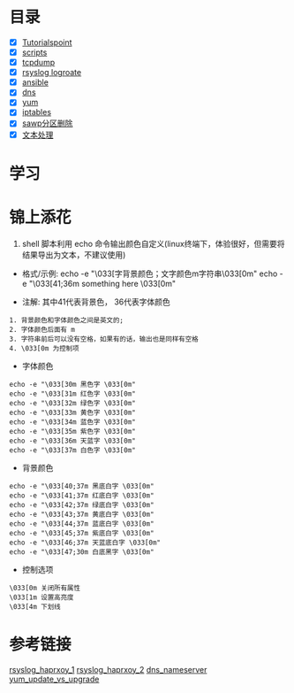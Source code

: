 # 目录
- [x] [Tutorialspoint](https://www.tutorialspoint.com/unix/unix-system-logging.htm)
- [x] [scripts](https://github.com/bertreyking/linux/tree/main/scripts)
- [x] [tcpdump](https://github.com/bertreyking/linux/blob/main/tcpdump.md)
- [x] [rsyslog logroate](https://github.com/bertreyking/linux/blob/main/logroate.md)
- [x] [ansible](https://github.com/bertreyking/linux/blob/main/ansible.md)
- [x] [dns](https://github.com/bertreyking/linux/blob/main/dns%E8%A7%A3%E6%9E%90%E9%A1%BA%E5%BA%8F.md)
- [x] [yum](https://github.com/bertreyking/linux/blob/main/update%E4%B8%8Eupgrade%E5%8C%BA%E5%88%AB)
- [x] [iptables](https://github.com/bertreyking/linux/blob/main/iptables.md)
- [x] [sawp分区删除](https://github.com/bertreyking/linux/blob/main/linux%E6%B8%85%E7%90%86Swap%E5%88%86%E5%8C%BA.md)
- [x] [文本处理](https://github.com/bertreyking/linux/blob/main/%E6%96%87%E6%9C%AC%E5%A4%84%E7%90%86)

# 学习

# 锦上添花

1. shell 脚本利用 echo 命令输出颜色自定义(linux终端下，体验很好，但需要将结果导出为文本，不建议使用)
- 格式/示例:
echo -e "\033[字背景颜色；文字颜色m字符串\033[0m" 
echo -e "\033[41;36m something here \033[0m" 

- 注解:
其中41代表背景色， 36代表字体颜色 
```
1. 背景颜色和字体颜色之间是英文的; 
2. 字体颜色后面有 m 
3. 字符串前后可以没有空格，如果有的话，输出也是同样有空格
4. \033[0m 为控制项
```
- 字体颜色
```
echo -e "\033[30m 黑色字 \033[0m" 
echo -e "\033[31m 红色字 \033[0m" 
echo -e "\033[32m 绿色字 \033[0m" 
echo -e "\033[33m 黄色字 \033[0m" 
echo -e "\033[34m 蓝色字 \033[0m" 
echo -e "\033[35m 紫色字 \033[0m" 
echo -e "\033[36m 天蓝字 \033[0m" 
echo -e "\033[37m 白色字 \033[0m" 
```
- 背景颜色
```
echo -e "\033[40;37m 黑底白字 \033[0m"
echo -e "\033[41;37m 红底白字 \033[0m"
echo -e "\033[42;37m 绿底白字 \033[0m"
echo -e "\033[43;37m 黄底白字 \033[0m"
echo -e "\033[44;37m 蓝底白字 \033[0m"
echo -e "\033[45;37m 紫底白字 \033[0m"
echo -e "\033[46;37m 天蓝底白字 \033[0m"
echo -e "\033[47;30m 白底黑字 \033[0m"
```
- 控制选项
```
\033[0m 关闭所有属性 
\033[1m 设置高亮度 
\033[4m 下划线 
```

# 参考链接
[rsyslog_haprxoy_1](https://www.e2enetworks.com/help/knowledge-base/enable-logging-of-haproxy-in-rsyslog/)
[rsyslog_haprxoy_2](https://www.percona.com/blog/2014/10/03/haproxy-give-me-some-logs-on-centos-6-5/)
[dns_nameserver](https://www.xiebruce.top/1024.html)
[yum_update_vs_upgrade](https://access.redhat.com/documentation/en-us/red_hat_enterprise_linux/7/html/system_administrators_guide/ch-yum#s1-yum-upgrade-system)
